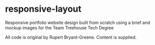 # responsive-layout
Responsive portfolio website design built from scratch using a brief and mockup images for the Team Treehouse Tech Degree

All code is original by Rupert Bryant-Greene. Content is supplied.
